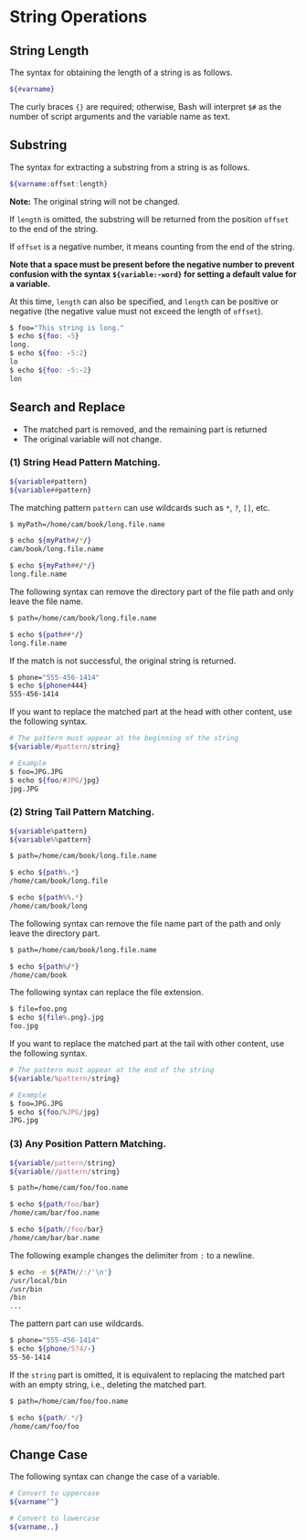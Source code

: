 # String Operations

## String Length

The syntax for obtaining the length of a string is as follows.

```bash
${#varname}
```

The curly braces `{}` are required; otherwise, Bash will interpret `$#` as the number of script arguments and the variable name as text.


## Substring

The syntax for extracting a substring from a string is as follows.

```bash
${varname:offset:length}
```

**Note:** The original string will not be changed.

If `length` is omitted, the substring will be returned from the position `offset` to the end of the string.

If `offset` is a negative number, it means counting from the end of the string. 

**Note that a space must be present before the negative number to prevent confusion with the syntax `${variable:-word}` for setting a default value for a variable.** 

At this time, `length` can also be specified, and `length` can be positive or negative (the negative value must not exceed the length of `offset`).

```bash
$ foo="This string is long."
$ echo ${foo: -5}
long.
$ echo ${foo: -5:2}
lo
$ echo ${foo: -5:-2}
lon
```

## Search and Replace

- The matched part is removed, and the remaining part is returned
- The original variable will not change.

### **(1) String Head Pattern Matching.**

```bash
${variable#pattern}
${variable##pattern}
```

The matching pattern `pattern` can use wildcards such as `*`, `?`, `[]`, etc.

```bash
$ myPath=/home/cam/book/long.file.name

$ echo ${myPath#/*/}
cam/book/long.file.name

$ echo ${myPath##/*/}
long.file.name
```

The following syntax can remove the directory part of the file path and only leave the file name.

```bash
$ path=/home/cam/book/long.file.name

$ echo ${path##*/}
long.file.name
```

If the match is not successful, the original string is returned.

```bash
$ phone="555-456-1414"
$ echo ${phone#444}
555-456-1414
```

If you want to replace the matched part at the head with other content, use the following syntax.

```bash
# The pattern must appear at the beginning of the string
${variable/#pattern/string}

# Example
$ foo=JPG.JPG
$ echo ${foo/#JPG/jpg}
jpg.JPG
```


### **(2) String Tail Pattern Matching.**

```bash
${variable%pattern}
${variable%%pattern}
```

```bash
$ path=/home/cam/book/long.file.name

$ echo ${path%.*}
/home/cam/book/long.file

$ echo ${path%%.*}
/home/cam/book/long
```

The following syntax can remove the file name part of the path and only leave the directory part.

```bash
$ path=/home/cam/book/long.file.name

$ echo ${path%/*}
/home/cam/book
```

The following syntax can replace the file extension.

```bash
$ file=foo.png
$ echo ${file%.png}.jpg
foo.jpg
```

If you want to replace the matched part at the tail with other content, use the following syntax.

```bash
# The pattern must appear at the end of the string
${variable/%pattern/string}

# Example
$ foo=JPG.JPG
$ echo ${foo/%JPG/jpg}
JPG.jpg
```

### **(3) Any Position Pattern Matching.**

```bash
${variable/pattern/string}
${variable//pattern/string}
```

```bash
$ path=/home/cam/foo/foo.name

$ echo ${path/foo/bar}
/home/cam/bar/foo.name

$ echo ${path//foo/bar}
/home/cam/bar/bar.name
```

The following example changes the delimiter from `:` to a newline.

```bash
$ echo -e ${PATH//:/'\n'}
/usr/local/bin
/usr/bin
/bin
...
```

The pattern part can use wildcards.

```bash
$ phone="555-456-1414"
$ echo ${phone/5?4/-}
55-56-1414
```

If the `string` part is omitted, it is equivalent to replacing the matched part with an empty string, i.e., deleting the matched part.

```bash
$ path=/home/cam/foo/foo.name

$ echo ${path/.*/}
/home/cam/foo/foo
```

## Change Case

The following syntax can change the case of a variable.

```bash
# Convert to uppercase
${varname^^}

# Convert to lowercase
${varname,,}
```
